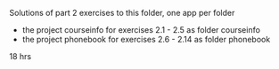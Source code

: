 Solutions of part 2 exercises to this folder, one app per folder

- the project courseinfo for exercises 2.1 - 2.5 as folder courseinfo
- the project phonebook for exercises 2.6 - 2.14 as folder phonebook
 

18 hrs 

